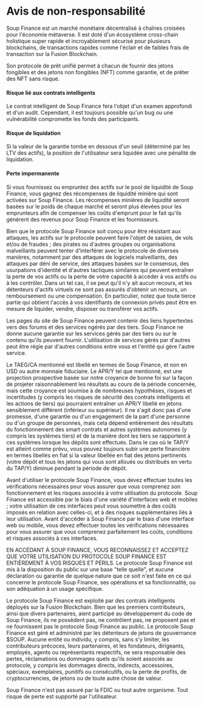 # Avis de non-responsabilité

Soup Finance est un marché monétaire décentralisé à chaînes croisées pour l'économie métaverse. Il est doté d'un écosystème cross-chain holistique super rapide et incroyablement sécurisé pour plusieurs blockchains, de transactions rapides comme l'éclair et de faibles frais de transaction sur la Fusion Blockchain.

Son protocole de prêt unifié permet à chacun de fournir des jetons fongibles et des jetons non fongibles (NFT) comme garantie, et de prêter des NFT sans risque.

#### Risque lié aux contrats intelligents

Le contrat intelligent de Soup Finance fera l'objet d'un examen approfondi et d'un audit. Cependant, il est toujours possible qu'un bug ou une vulnérabilité compromette les fonds des participants.

#### Risque de liquidation

Si la valeur de la garantie tombe en dessous d'un seuil (déterminé par les LTV des actifs), la position de l'utilisateur sera liquidée avec une pénalité de liquidation.

#### Perte impermanente

Si vous fournissez ou empruntez des actifs sur le pool de liquidité de Soup Finance, vous gagnez des récompenses de liquidité minière qui sont activées sur Soup Finance. Les récompenses minières de liquidité seront basées sur le poids de chaque marché et seront plus élevées pour les emprunteurs afin de compenser les coûts d'emprunt pour le fait qu'ils génèrent des revenus pour Soup Finance et les fournisseurs.

Bien que le protocole Soup Finance soit conçu pour être résistant aux attaques, les actifs sur le protocole peuvent faire l'objet de saisies, de vols et/ou de fraudes ; des pirates ou d'autres groupes ou organisations malveillants peuvent tenter d'interférer avec le protocole de diverses manières, notamment par des attaques de logiciels malveillants, des attaques par déni de service, des attaques basées sur le consensus, des usurpations d'identité et d'autres tactiques similaires qui peuvent entraîner la perte de vos actifs ou la perte de votre capacité à accéder à vos actifs ou à les contrôler. Dans un tel cas, il se peut qu'il n'y ait aucun recours, et les détenteurs d'actifs virtuels ne sont pas assurés d'obtenir un recours, un remboursement ou une compensation. En particulier, notez que toute tierce partie qui obtient l'accès à vos identifiants de connexion privés peut être en mesure de liquider, vendre, disposer ou transférer vos actifs.

Les pages du site de Soup Finance peuvent contenir des liens hypertextes vers des forums et des services ngérés par des tiers. Soup Finance ne donne aucune garantie sur les services gérés par des tiers ou sur le contenu qu'ils peuvent fournir. L'utilisation de services gérés par d'autres peut être régie par d'autres conditions entre vous et l'entité qui gère l'autre service.

Le TAEG/CA mentionné est libellé en termes de Soup Finance, et non en USD ou autre monnaie fiduciaire. Le APR/Y tel que mentionné, est une projection prospective basée sur notre croyance de bonne foi sur la façon de projeter raisonnablement les résultats au cours de la période concernée, mais cette croyance est soumise à de nombreuses hypothèses, risques et incertitudes (y compris les risques de sécurité des contrats intelligents et les actions de tiers) qui pourraient entraîner un APR/Y libellé en jetons sensiblement différent (inférieur ou supérieur). Il ne s'agit donc pas d'une promesse, d'une garantie ou d'un engagement de la part d'une personne ou d'un groupe de personnes, mais cela dépend entièrement des résultats du fonctionnement des smart contrats et autres systèmes autonomes (y compris les systèmes tiers) et de la manière dont les tiers se rapportent à ces systèmes lorsque les dépôts sont effectués. Dans le cas où le TAP/Y est atteint comme prévu, vous pouvez toujours subir une perte financière en termes libellés en fiat si la valeur libellée en fiat des jetons pertinents (votre dépôt et tous les jetons qui vous sont alloués ou distribués en vertu du TAP/Y) diminue pendant la période de dépôt.

Avant d'utiliser le protocole Soup Finance, vous devez effectuer toutes les vérifications nécessaires pour vous assurer que vous comprenez son fonctionnement et les risques associés à votre utilisation du protocole. Soup Finance est accessible par le biais d'une variété d'interfaces web et mobiles ; votre utilisation de ces interfaces peut vous soumettre à des coûts imposés en relation avec celles-ci, et à des risques supplémentaires liés à leur utilisation. Avant d'accéder à Soup Finance par le biais d'une interface web ou mobile, vous devez effectuer toutes les vérifications nécessaires pour vous assurer que vous comprenez parfaitement les coûts, conditions et risques associés à ces interfaces.

EN ACCÉDANT À SOUP FINANCE, VOUS RECONNAISSEZ ET ACCEPTEZ QUE VOTRE UTILISATION DU PROTOCOLE SOUP FINANCE EST ENTIÈREMENT À VOS RISQUES ET PÉRILS. Le protocole Soup Finance est mis à la disposition du public sur une base "telle quelle", et aucune déclaration ou garantie de quelque nature que ce soit n'est faite en ce qui concerne le protocole Soup Finance, ses opérations et sa fonctionnalité, ou son adéquation à un usage spécifique.

Le protocole Soup Finance est exploité par des contrats intelligents déployés sur la Fusion Blockchain. Bien que les premiers contributeurs, ainsi que divers partenaires, aient participé au développement du code de Soup Finance, ils ne possèdent pas, ne contrôlent pas, ne proposent pas et ne fournissent pas le protocole Soup Finance au public. Le protocole Soup Finance est géré et administré par les détenteurs de jetons de gouvernance $SOUP. Aucune entité ou individu, y compris, sans s'y limiter, les contributeurs précoces, leurs partenaires, et les fondateurs, dirigeants, employés, agents ou représentants respectifs, ne sera responsable des pertes, réclamations ou dommages quels qu'ils soient associés au protocole, y compris les dommages directs, indirects, accessoires, spéciaux, exemplaires, punitifs ou consécutifs, ou la perte de profits, de cryptocurrencies, de jetons ou de toute autre chose de valeur.

Soup Finance n'est pas assuré par la FDIC ou tout autre organisme. Tout risque de perte est supporté par l'utilisateur.
